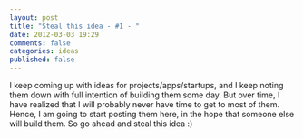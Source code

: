 ```yaml
---
layout: post
title: "Steal this idea - #1 - "
date: 2012-03-03 19:29
comments: false
categories: ideas
published: false
---
```


I keep coming up with ideas for projects/apps/startups, and I keep noting them down with full intention of building them some day. But over time, I have realized that I will probably never have time to get to most of them. Hence, I am going to start posting them here, in the hope that someone else will build them. So go ahead and steal this idea :)